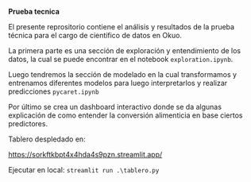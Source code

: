 
**Prueba tecnica**

El presente reprositorio contiene el
análisis y resultados de la prueba técnica
para el cargo de científico de datos en Okuo.

La primera parte es una sección de exploración
y entendimiento de los datos, la cual se puede
encontrar en el notebook ``exploration.ipynb``.

Luego tendremos la sección de modelado en la cual
transformamos y entrenamos diferentes modelos para
luego interpretarlos y realizar predicciones ``pycaret.ipynb``

Por último se crea un dashboard interactivo
donde se da algunas explicación de como entender
la conversión alimenticia en base ciertos predictores.


Tablero despledado en:

https://sorkftkbpt4x4hda4s9pzn.streamlit.app/

Ejecutar en local:
 `streamlit run .\tablero.py`
